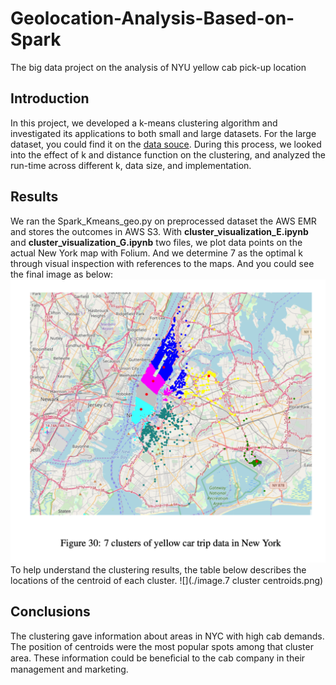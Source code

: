 # Geolocation-Analysis-Based-on-Spark
The big data project on the analysis of NYU yellow cab pick-up location
## Introduction
In this project, we developed a k-means clustering algorithm and investigated its applications to both small and large datasets. For the large dataset, you could find it on the [data souce](https://www.kaggle.com/asrsaiteja/aaic-yellowtaxi-demand-prediction). During this process, we looked into the effect of k and distance function on the clustering, and analyzed the run-time across different k, data size, and implementation.
## Results 
We ran the Spark_Kmeans_geo.py on preprocessed dataset the AWS EMR and stores the outcomes in AWS S3. With **cluster_visualization_E.ipynb** and **cluster_visualization_G.ipynb** two files, we plot data points on the actual New York map with Folium. And we determine 7 as the optimal k through visual inspection with references to the maps. And you could see the final image as below:  
![](https://github.com/HzzzYJane/Geolocation-Analysis-Based-on-Spark/blob/master/image/7%20clusters.png)
To help understand the clustering results, the table below describes the locations of the centroid of each cluster.
![](./image.7 cluster centroids.png)

## Conclusions  
The clustering gave information about areas in NYC with high cab demands. The position of centroids were the most popular spots among that cluster area. These information could be beneﬁcial to the cab company in their management and marketing.





